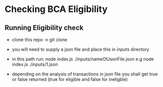 # Checking BCA Eligibility

## Running Eligibility check


* clone this repo
  -> git clone

* you will need to supply a json file and place this in inputs directory

* in this path run:
  node index.js ./inputs/nameOfJsonFile.json
  e.g  node index.js ./inputs/1.json

* depending on the analysis of transactions in json file you shall get true or false returned (true for eligible and false for ineligble)

